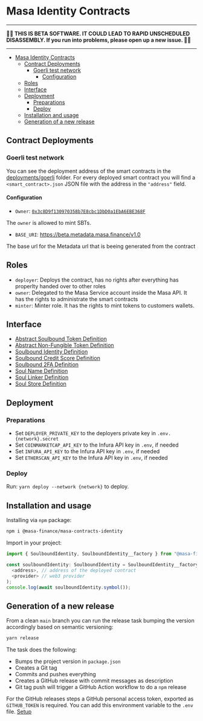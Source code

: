 # Masa Identity Contracts

---

**🌽🌽 THIS IS BETA SOFTWARE. IT COULD LEAD TO RAPID UNSCHEDULED DISASSEMBLY. If you run into problems, please open up a new issue. 🌽🌽**

---

<!-- TOC -->

* [Masa Identity Contracts](#masa-identity-contracts)
    * [Contract Deployments](#contract-deployments)
        * [Goerli test network](#goerli-test-network)
            * [Configuration](#configuration)
    * [Roles](#roles)
    * [Interface](#interface)
    * [Deployment](#deployment)
        * [Preparations](#preparations)
        * [Deploy](#deploy)
    * [Installation and usage](#installation-and-usage)
    * [Generation of a new release](#generation-of-a-new-release)

<!-- TOC -->

## Contract Deployments

### Goerli test network

You can see the deployment address of the smart contracts in the [deployments/goerli](deployments/goerli) folder. For
every deployed smart contract you will find a `<smart_contract>.json` JSON file with the address in the `"address"`
field.

#### Configuration

- `Owner`: [`0x3c8D9f130970358b7E8cbc1DbD0a1EbA6EBE368F`](https://alfajores-blockscout.celo-testnet.org/address/0x3c8D9f130970358b7E8cbc1DbD0a1EbA6EBE368F/transactions)

The `owner` is allowed to mint SBTs.

- `BASE_URI`: https://beta.metadata.masa.finance/v1.0

The base url for the Metadata url that is beeing generated from the contract

## Roles

- `deployer`: Deploys the contract, has no rights after everything has properlty handed over to other roles
- `owner`: Delegated to the Masa Service account inside the Masa API. It has the rights to administrate the smart
  contracts
- `minter`: Minter role. It has the rights to mint tokens to customers wallets.

## Interface

- [Abstract Soulbound Token Definition](docs/tokens/SBT.md)
- [Abstract Non-Fungible Token Definition](docs/tokens/NFT.md)
- [Soulbound Identity Definition](docs/SoulboundIdentity.md)
- [Soulbound Credit Score Definition](docs/SoulboundCreditScore.md)
- [Soulbound 2FA Definition](docs/Soulbound2FA.md)
- [Soul Name Definition](docs/SoulName.md)
- [Soul Linker Definition](docs/SoulLinker.md)
- [Soul Store Definition](docs/SoulStore.md)

## Deployment

### Preparations

* Set `DEPLOYER_PRIVATE_KEY` to the deployers private key in `.env.{network}.secret`
* Set `COINMARKETCAP_API_KEY` to the Infura API key in `.env`, if needed
* Set `INFURA_API_KEY` to the Infura API key in `.env`, if needed
* Set `ETHERSCAN_API_KEY` to the Infura API key in `.env`, if needed

### Deploy

Run: `yarn deploy --network {network}` to deploy.

## Installation and usage

Installing via `npm` package:

```bash
npm i @masa-finance/masa-contracts-identity
```

Import in your project:

```typescript
import { SoulboundIdentity, SoulboundIdentity__factory } from "@masa-finance/masa-contracts-identity";

const soulboundIdentity: SoulboundIdentity = SoulboundIdentity__factory.connect(
  <address>, // address of the deployed contract
  <provider> // web3 provider
);
console.log(await soulboundIdentity.symbol());
```

## Generation of a new release

From a clean `main` branch you can run the release task bumping the version accordingly based on semantic versioning:

```bash
yarn release
```

The task does the following:

* Bumps the project version in `package.json`
* Creates a Git tag
* Commits and pushes everything
* Creates a GitHub release with commit messages as description
* Git tag push will trigger a GitHub Action workflow to do a `npm` release

For the GitHub releases steps a GitHub personal access token, exported as `GITHUB_TOKEN` is required. You can add this
environment variable to the `.env` file. [Setup](https://github.com/release-it/release-it#github-releases)
